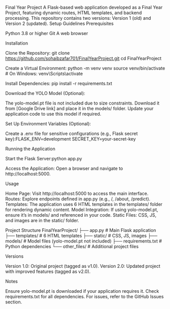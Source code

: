 Final Year Project
A Flask-based web application developed as a Final Year Project, featuring dynamic routes, HTML templates, and backend processing. This repository contains two versions: Version 1 (old) and Version 2 (updated).
Setup Guidelines
Prerequisites

Python 3.8 or higher
Git
A web browser

Installation

Clone the Repository:
git clone https://github.com/sohaibzafar701/FinalYearProject.git
cd FinalYearProject


Create a Virtual Environment:
python -m venv venv
source venv/bin/activate  # On Windows: venv\Scripts\activate


Install Dependencies:
pip install -r requirements.txt


Download the YOLO Model (Optional):

The yolo-model.pt file is not included due to size constraints. Download it from [Google Drive link] and place it in the models/ folder.
Update your application code to use this model if required.


Set Up Environment Variables (Optional):

Create a .env file for sensitive configurations (e.g., Flask secret key):FLASK_ENV=development
SECRET_KEY=your-secret-key





Running the Application

Start the Flask Server:python app.py


Access the Application:
Open a browser and navigate to http://localhost:5000.



Usage

Home Page: Visit http://localhost:5000 to access the main interface.
Routes: Explore endpoints defined in app.py (e.g., /, /about, /predict).
Templates: The application uses 6 HTML templates in the templates/ folder for rendering dynamic content.
Model Integration: If using yolo-model.pt, ensure it’s in models/ and referenced in your code.
Static Files: CSS, JS, and images are in the static/ folder.

Project Structure
FinalYearProject/
├── app.py           # Main Flask application
├── templates/       # 6 HTML templates
├── static/          # CSS, JS, images
├── models/          # Model files (yolo-model.pt not included)
├── requirements.txt # Python dependencies
└── other_files/     # Additional project files

Versions

Version 1.0: Original project (tagged as v1.0).
Version 2.0: Updated project with improved features (tagged as v2.0).

Notes

Ensure yolo-model.pt is downloaded if your application requires it.
Check requirements.txt for all dependencies.
For issues, refer to the GitHub Issues section.

